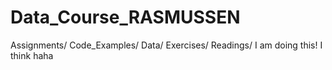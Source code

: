 # Data_Course_RASMUSSEN
Assignments/
Code_Examples/
Data/
Exercises/
Readings/
I
am
doing
this!
I think haha
